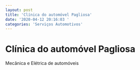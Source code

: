```yaml
---
layout: post
title: 'Clínica do automóvel Pagliosa'
date: '2020-04-12 20:16:03 '
categories: 'Serviços Automotivos'
---
```


# Clínica do automóvel Pagliosa

Mecânica e Elétrica de automóveis
